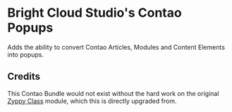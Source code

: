 # Bright Cloud Studio's Contao Popups
Adds the ability to convert Contao Articles, Modules and Content Elements into popups.

## Credits
This Contao Bundle would not exist without the hard work on the original [Zyppy Class](https://github.com/asconsulting/zyppy_popup) module, which this is directly upgraded from. 
